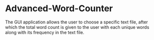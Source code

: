 # Advanced-Word-Counter
The GUI application allows the user to choose a specific text file, after which the total word count is given to the user with each unique words along with its frequency in the text file.
